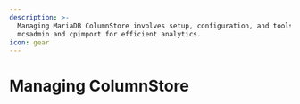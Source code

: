 ```yaml
---
description: >-
  Managing MariaDB ColumnStore involves setup, configuration, and tools like
  mcsadmin and cpimport for efficient analytics.
icon: gear
---
```


# Managing ColumnStore

